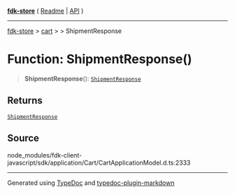 [**fdk-store**](../../../README.md) ( [Readme](../../../README.md) \| [API](../../../API.md) )

---

[fdk-store](../../../API.md) > [cart](../../README.md) > [<internal>](../README.md) > ShipmentResponse

# Function: ShipmentResponse()

> **ShipmentResponse**(): [`ShipmentResponse`](../type-aliases/type-alias.ShipmentResponse.md)

## Returns

[`ShipmentResponse`](../type-aliases/type-alias.ShipmentResponse.md)

## Source

node_modules/fdk-client-javascript/sdk/application/Cart/CartApplicationModel.d.ts:2333

---

Generated using [TypeDoc](https://typedoc.org/) and [typedoc-plugin-markdown](https://www.npmjs.com/package/typedoc-plugin-markdown)
